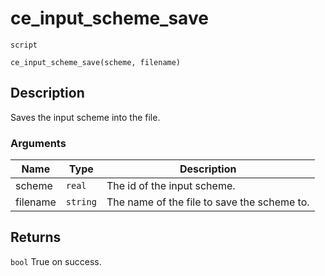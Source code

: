 # ce_input_scheme_save
`script`
```gml
ce_input_scheme_save(scheme, filename)
```

## Description
Saves the input scheme into the file.

### Arguments
| Name | Type | Description |
| ---- | ---- | ----------- |
| scheme | `real` | The id of the input scheme. |
| filename | `string` | The name of the file to save the scheme to. |

## Returns
`bool` True on success.